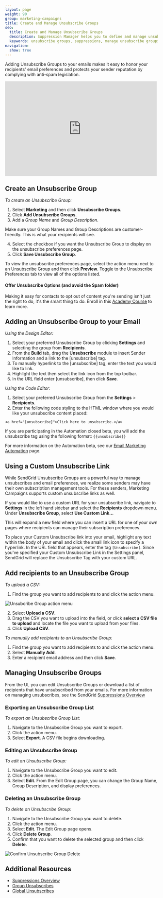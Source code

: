 ```yaml
---
layout: page
weight: 90
group: marketing-campaigns
title: Create and Manage Unsubscribe Groups
seo:
  title: Create and Manage Unsubscribe Groups
  description: Suppression Manager helps you to define and manage unsubscribe groups to keep you out of the spam folder.
  keywords: unsubscribe groups, suppressions, manage unsubscribe groups, delete unsubscribe groups
navigation:
  show: true
---
```


Adding Unsubscribe Groups to your emails makes it easy to honor your recipients' email preferences and protects your sender reputation by complying with anti-spam legislation.

<iframe src="https://player.vimeo.com/video/221494705" width="500" height="312" frameborder="0" webkitallowfullscreen mozallowfullscreen allowfullscreen></iframe>

## Create an Unsubscribe Group

*To create an Unsubscribe Group:*

1. Select **Marketing** and then click **Unsubscribe Groups**.
1. Click **Add Unsubscribe Groups**.
1. Add a *Group Name* and *Group Description*.


<call-out>

Make sure your Group Names and Group Descriptions are customer-friendly. This is what your recipients will see.


</call-out>

4. Select the checkbox if you want the Unsubscribe Group to display on the unsubscribe preferences page.
5. Click **Save Unsubscribe Group**.


<call-out>

To view the unsubscribe preferences page, select the action menu next to an Unsubscribe Group and then click **Preview**. Toggle to the Unsubscribe Preferences tab to view all of the options listed.

</call-out>

<academy-link img="/img/email-scream750.png" courselink="https://rise.articulate.com/share/Kn6WQo6h1CNmMo9L5RhTnHoPls3sMcxr#/">

#### Offer Unsubscribe Options (and avoid the Spam folder)

Making it easy for contacts to opt out of content you're sending isn't just the right to do, it's the smart thing to do. Enroll in this [Academy Course](https://rise.articulate.com/share/Kn6WQo6h1CNmMo9L5RhTnHoPls3sMcxr#/) to learn more.

</academy-link>

## Adding an Unsubscribe Group to your Email

*Using the Design Editor:*

1. Select your preferred Unsubscribe Group by clicking **Settings** and selecting the group from **Recipients**.
1. From the **Build** tab, drag the **Unsubscribe** module to insert Sender Information and a link to the [unsubscribe] tag.
1. To manually hyperlink to the [unsubscribe] tag, enter the text you would like to link.
1. Highlight the text then select the link icon from the top toolbar.
1. In the URL field enter [unsubscribe], then click **Save**.

*Using the Code Editor:*

1. Select your preferred Unsubscribe Group from the **Settings** > **Recipients**.
1. Enter the following code styling to the HTML window where you would like your unsubscribe content placed:

```
<a href="[unsubscribe]">Click here to unsubscribe.</a>
```

If you are participating in the Automation closed beta, you will add the unsubscribe tag using the following format:  ``{{unsubscribe}}``

For more information on the Automation beta, see our [Email Marketing Automation](https://sendgrid.com/solutions/marketing-automation/) page.

## Using a Custom Unsubscribe Link

While SendGrid Unsubscribe Groups are a powerful way to manage unsubscribes and email preferences, we realize some senders may have their own subscription management tools. For these senders, Marketing Campaigns supports custom unsubscribe links as well.

If you would like to use a custom URL for your unsubscribe link, navigate to **Settings** in the left hand sidebar and select the **Recipients** dropdown menu. Under **Unsubscribe Group**, select **Use Custom Link...**

This will expand a new field where you can insert a URL for one of your own pages where recipients can manage their subscription preferences.

To place your Custom Unsubscribe link into your email, highlight any text within the body of your email and click the small link icon to specify a hyperlink. In the URL field that appears, enter the tag `[Unsubscribe]`. Since you've specified your Custom Unsubscribe Link in the Settings panel, SendGrid will replace the Unsubscribe Tag with your custom URL.

## Add recipients to an Unsubscribe Group

*To upload a CSV:*

1. Find the group you want to add recipients to and click the action menu.

![]({{root_url}}/img/unsub_action_menu.png "Unsubcribe Group action menu")

2. Select **Upload a CSV**.
3. Drag the CSV you want to upload into the field, or click **select a CSV file to upload** and locate the file you want to upload from your files.
4. Click **Upload CSV**.

*To manually add recipients to an Unsubscribe Group:*

1. Find the group you want to add recipients to and click the action menu.
1. Select **Manually Add**.
1. Enter a recipient email address and then click **Save**.

## Managing Unsubscribe Groups

From the UI, you can edit Unsubscribe Groups or download a list of recipients that have unsubscribed from your emails. For more information on managing unsubscribes, see the SendGrid [Suppressions Overview]({{root_url}}/ui/sending-email/index-suppressions/#managing-unsubscribes)


### Exporting an Unsubscribe Group List


*To export an Unsubscribe Group List:*

1. Navigate to the Unsubscribe Group you want to export.
1. Click the action menu.
1. Select **Export**. A CSV file begins downloading.

### Editing an Unsubscribe Group

*To edit an Unsubscribe Group:*

1. Navigate to the Unsubscribe Group you want to edit.
1. Click the action menu.
1. Select **Edit**.
From the Edit Group page, you can change the Group Name, Group Description, and display preferences.

### Deleting an Unsubscribe Group

*To delete an Unsubscribe Group:*

1. Navigate to the Unsubscribe Group you want to delete.
1. Click the action menu.
1. Select **Edit**. The Edit Group page opens.
1. Click **Delete Group**.
1. Confirm that you want to delete the selected group and then click **Delete**.

![]({{root_url}}/img/confirm_unsub_group_delete.png "Confirm Unsubscribe Group Delete")

## Additional Resources

- [Suppressions Overview]({{root_url}}/ui/sending-email/index-suppressions/)
- [Group Unsubscribes]({{root_url}}/ui/sending-email/group-unsubscribes/)
- [Global Unsubscribes]({{root_url}}/ui/sending-email/global-unsubscribes/)
